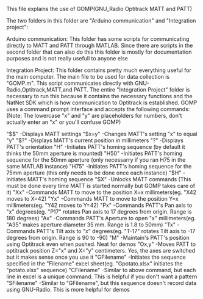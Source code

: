 This file explains the use of GOMP(GNU_Radio Optitrack MATT and PATT)

The two folders in this folder are "Arduino communication" and "Integration project":

Arduino communication:
This folder has some scripts for communicating directly to MATT and PATT through MATLAB. Since there are scripts
in the second folder that can also do this this folder is mostly for documentation purposes and is not really
usefull to anyone else

Integration Project:
This folder contains pretty much everything useful for the main computer. The main file to be used for data collection
is "GOMP.m". This script communicates directly with GNU-Radio,Optitrack,MATT,and PATT. The entire "Integration Project"
folder is necessary to run this because it contains the necessary functions and the NatNet SDK which is how communication 
to Optitrack is established. GOMP uses a command prompt interface and accepts the following commands:
(Note: The lowercase "x" and "y" are placeholders for numbers, don't actually enter an "x" or you'll confuse GOMP)

"$$"    -Displays MATT settings
"$x=y"  -Changes MATT's setting "x" to equal "y"
"$?"    -Displays MATT's current position in millimeters
"?"     -Displays PATT's orientation
"H"	-Initiates PATT's homing sequence (by default it thinks the 50mm aperture is mounted)
"H50"	-Initiates PATT's homing sequence for the 50mm aperture (only necessarry if you ran H75 in the same MATLAB instance)
"H75"	-Initiates PATT's homing sequence for the 75mm aperture (this only needs to be done once each instance)
"$H"    -Initiates MATT's homing sequence 
"$X"    -Unlocks MATT commands (This must be done every time MATT is started normally but GOMP takes care of it)
"Xx"    -Commands MATT to move to the position X=x millimeters(eg. "X42 moves to X=42)
"Yx"    -Commands MATT to move to the position Y=x millimeters(eg. "Y42 moves to Y=42)
"Px"    -Commands PATT's Pan axis to "x" degrees(eg. "P17" rotates Pan axis to 17 degrees from origin. Range is 180 degrees)
"Ax"    -Commands PATT's Aperture to open "x" millimeters(eg. "A35" makes aperture diameter 35 mm. Range is 1.8 to 50mm)
"Tx"    -Commands PATT's Tilt axis to "x" degrees(eg. "T-17" rotates Tilt axis to -17 degrees from origin. Range is 90 to -90)
"M"     -Maintain's PATT's position using Optitrack even when pushed. Neat for demos
"Ox,y"  -Moves PATT to optitrack position Z="x" and X="y" centimeters. Yes, the axes are switched but it makes sense once you use it
"GFilename" -Initiates the sequence specified in the "Filename" excel sheet(eg. "Gpotato.xlsx" initiates the "potato.xlsx" sequence)
"CFilename" -Similar to above command, but each line in excel is a unique command. This is helpful if you don't want a pattern
"SFilename" -Similar to "GFilename", but this sequence doesn't record data using GNU-Radio. This is more helpful for demos

